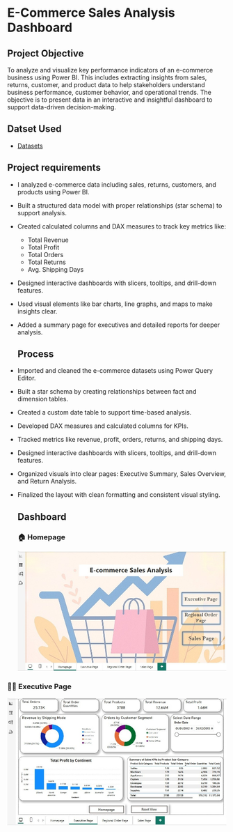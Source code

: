 # E-Commerce Sales Analysis Dashboard
## Project Objective
To analyze and visualize key performance indicators of an e-commerce business using Power BI. This includes extracting insights from sales, returns, customer, and product data to help stakeholders understand business performance, customer behavior, and operational trends. The objective is to present data in an interactive and insightful dashboard to support data-driven decision-making.
## Datset Used
- [Datasets](https://github.com/redwan011235/Power-BI-Project/tree/main/Datasets)
 ## Project requirements
- I analyzed e-commerce data including sales, returns, customers, and products using Power BI.
- Built a structured data model with proper relationships (star schema) to support analysis.
- Created calculated columns and DAX measures to track key metrics like:
  - Total Revenue  
  - Total Profit  
  - Total Orders  
  - Total Returns  
  - Avg. Shipping Days

- Designed interactive dashboards with slicers, tooltips, and drill-down features.
- Used visual elements like bar charts, line graphs, and maps to make insights clear.
- Added a summary page for executives and detailed reports for deeper analysis.
  ## Process
- Imported and cleaned the e-commerce datasets using Power Query Editor.
- Built a star schema by creating relationships between fact and dimension tables.
- Created a custom date table to support time-based analysis.
- Developed DAX measures and calculated columns for KPIs.
- Tracked metrics like revenue, profit, orders, returns, and shipping days.
- Designed interactive dashboards with slicers, tooltips, and drill-down features.
- Organized visuals into clear pages: Executive Summary, Sales Overview, and Return Analysis.
- Finalized the layout with clean formatting and consistent visual styling.
  ## Dashboard
  ### 🏠 Homepage
  ![Screenshot](https://github.com/redwan011235/Power-BI-Project/blob/main/Screenshots/Homepage.jpeg)
### 🧑‍💼 Executive Page 
 ![Screenshot](https://github.com/redwan011235/Power-BI-Project/blob/main/Screenshots/Executive%20Page.jpeg)
 
 

                                                                                                                                         
